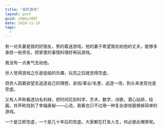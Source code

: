 ```yaml
---
title: "高阶游戏"
layout: post
guid: zGWmyJOEF
date: 2020-11-19
tags:
  -
---
```


有一对夫妻是我的好朋友，男的着迷游戏，他的妻子希望我劝劝他的丈夫，能够多承担一些责任，把家里的事情料理好再玩游戏。

我没有一点勇气去劝他。

世人觉得游戏之乐是低级的乐趣，玩完之后就觉得空虚。

但世人因着欲望去追逐自己的理想，金钱/事业/名誉，追逐一场，到头来发现也是空虚。

又有人声称看透功名利禄，把时间花到科学，艺术，数学，诗歌，潜心钻研，绘画，并声称找到了幸福奥秘——心流，我看也只不过用一种复杂游戏替换掉简单的游戏。

一个是立即空虚，一个是几十年后的空虚。大家都在打发人生，何必彼此嘲笑呢。